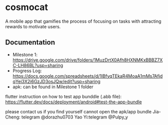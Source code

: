 # cosmocat

A mobile app that gamifies the process of focusing on tasks with attracting rewards to motivate users. 


## Documentation

- Milestone 1: https://drive.google.com/drive/folders/1MuzDrtX0Afh8HXNMKxBBBZ7XC-LH86BL?usp=sharing
- Progress Log: https://docs.google.com/spreadsheets/d/1IBfyqTEkaR4MoaA1mMs7AfjdqYei3X2i6GzJD3osJQw/edit?usp=sharing
- apk: can be found in Milestone 1 folder 

flutter instruction on how to test app bunddle (.abb file):
https://flutter.dev/docs/deployment/android#test-the-app-bundle

please contact us if you find yourself cannot open the apk/app bundle
Jia-Cheng: telegram @dorazhu0703
Yao Yi:telegram @Pulpy_y
